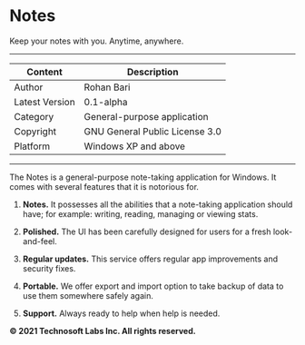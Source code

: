 # Notes

Keep your notes with you. Anytime, anywhere.


---


| Content         | Description                    |
| --------------- | ------------------------------ |
| Author          | Rohan Bari                     |
| Latest Version  | 0.1-alpha                      |
| Category        | General-purpose application    |
| Copyright       | GNU General Public License 3.0 |
| Platform        | Windows XP and above           |


---


The Notes is a general-purpose note-taking application for Windows. It comes
with several features that it is notorious for.

  1. **Notes.** It possesses all the abilities that a note-taking application
     should have; for example: writing, reading, managing or viewing stats.

  2. **Polished.** The UI has been carefully designed for users for a fresh
     look-and-feel.

  3. **Regular updates.** This service offers regular app improvements and
     security fixes.

  4. **Portable.** We offer export and import option to take backup of data to
     use them somewhere safely again.

  5. **Support.** Always ready to help when help is needed.


**© 2021 Technosoft Labs Inc. All rights reserved.**
